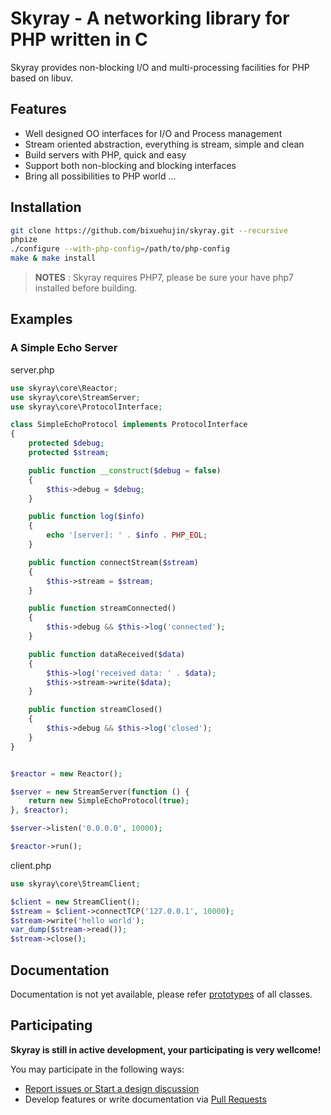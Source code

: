 # Skyray - A networking library for PHP written in C

Skyray provides non-blocking I/O and multi-processing facilities for PHP based on libuv. 

## Features

* Well designed OO interfaces for I/O and Process management
* Stream oriented abstraction, everything is stream, simple and clean
* Build servers with PHP, quick and easy
* Support both non-blocking and blocking interfaces 
* Bring all possibilities to PHP world ... 

## Installation


```bash
git clone https://github.com/bixuehujin/skyray.git --recursive
phpize
./configure --with-php-config=/path/to/php-config
make & make install
```

> **NOTES** :
> Skyray requires PHP7, please be sure your have php7 installed before building.

## Examples

### A Simple Echo Server

server.php

```php
use skyray\core\Reactor;
use skyray\core\StreamServer;
use skyray\core\ProtocolInterface;

class SimpleEchoProtocol implements ProtocolInterface
{
    protected $debug;
    protected $stream;

    public function __construct($debug = false)
    {
        $this->debug = $debug;
    }

    public function log($info)
    {
        echo '[server]: ' . $info . PHP_EOL;
    }

    public function connectStream($stream)
    {
        $this->stream = $stream;
    }

    public function streamConnected()
    {
        $this->debug && $this->log('connected');
    }

    public function dataReceived($data)
    {
        $this->log('received data: ' . $data);
        $this->stream->write($data);
    }

    public function streamClosed()
    {
        $this->debug && $this->log('closed');
    }
}


$reactor = new Reactor();

$server = new StreamServer(function () {
    return new SimpleEchoProtocol(true);
}, $reactor);

$server->listen('0.0.0.0', 10000);

$reactor->run();
```

client.php

```php
use skyray\core\StreamClient;

$client = new StreamClient();
$stream = $client->connectTCP('127.0.0.1', 10000);
$stream->write('hello world');
var_dump($stream->read());
$stream->close();
```

## Documentation

Documentation is not yet available, please refer [prototypes](https://github.com/bixuehujin/skyray/tree/master/proto) of all classes.

## Participating

**Skyray is still in active development, your participating is very wellcome!**

You may participate in the following ways:

* [Report issues or Start a design discussion](https://github.com/bixuehujin/skyray/issues)
* Develop features or write documentation via [Pull Requests](https://github.com/bixuehujin/skyray/pulls)
 